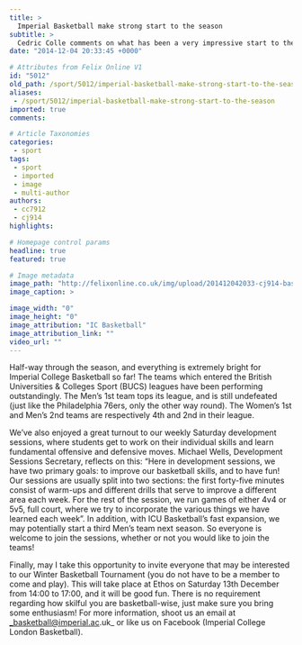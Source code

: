 ```yaml
---
title: >
  Imperial Basketball make strong start to the season
subtitle: >
  Cedric Colle comments on what has been a very impressive start to the season for all Basketball teams
date: "2014-12-04 20:33:45 +0000"

# Attributes from Felix Online V1
id: "5012"
old_path: /sport/5012/imperial-basketball-make-strong-start-to-the-season
aliases:
 - /sport/5012/imperial-basketball-make-strong-start-to-the-season
imported: true
comments:

# Article Taxonomies
categories:
 - sport
tags:
 - sport
 - imported
 - image
 - multi-author
authors:
 - cc7912
 - cj914
highlights:

# Homepage control params
headline: true
featured: true

# Image metadata
image_path: "http://felixonline.co.uk/img/upload/201412042033-cj914-basketball_pic.jpg"
image_caption: >

image_width: "0"
image_height: "0"
image_attribution: "IC Basketball"
image_attribution_link: ""
video_url: ""
---
```


Half-way through the season, and everything is extremely bright for Imperial College Basketball so far! The teams which entered the British Universities & Colleges Sport (BUCS) leagues have been performing outstandingly. The Men’s 1st team tops its league, and is still undefeated (just like the Philadelphia 76ers, only the other way round). The Women’s 1st and Men’s 2nd teams are respectively 4th and 2nd in their league.

We’ve also enjoyed a great turnout to our weekly Saturday development sessions, where students get to work on their individual skills and learn fundamental offensive and defensive moves. Michael Wells, Development Sessions Secretary, reflects on this: “Here in development sessions, we have two primary goals: to improve our basketball skills, and to have fun! Our sessions are usually split into two sections: the first forty-five minutes consist of warm-ups and different drills that serve to improve a different area each week. For the rest of the session, we run games of either 4v4 or 5v5, full court, where we try to incorporate the various things we have learned each week”. In addition, with ICU Basketball’s fast expansion, we may potentially start a third Men’s team next season. So everyone is welcome to join the sessions, whether or not you would like to join the teams!

Finally, may I take this opportunity to invite everyone that may be interested to our Winter Basketball Tournament (you do not have to be a member to come and play). This will take place at Ethos on Saturday 13th December from 14:00 to 17:00, and it will be good fun. There is no requirement regarding how skilful you are basketball-wise, just make sure you bring some enthusiasm! For more information, shoot us an email at _basketball@imperial.ac.uk_ or like us on Facebook (Imperial College London Basketball).
